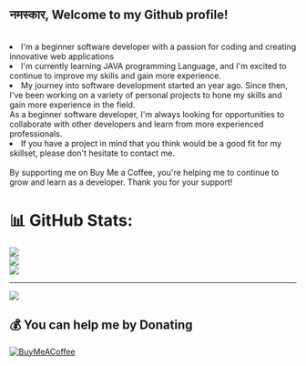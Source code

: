 
<h2>नमस्कार, Welcome to my Github profile!</h2><br>
<li>I'm a beginner software developer with a passion for coding and creating innovative web applications
<li> I'm currently learning JAVA programming Language, and I'm excited to continue to improve my skills and gain more experience.<br>
<li>My journey into software development started an year ago.
Since then, I've been working on a variety of personal projects to hone my skills and gain more experience in the field.<br>As a beginner software developer, I'm always looking for opportunities to collaborate with other developers and learn from more experienced professionals.
<li>If you have a project in mind that you think would be a good fit for my skillset, please don't hesitate to contact me.<br><br>By supporting me on Buy Me a Coffee, you're helping me to continue to grow and learn as a developer. Thank you for your support!


# 📊 GitHub Stats:
![](https://github-readme-stats.vercel.app/api?username=AmanMotghare&theme=dark&hide_border=false&include_all_commits=false&count_private=false)<br/>
![](https://github-readme-streak-stats.herokuapp.com/?user=AmanMotghare&theme=dark&hide_border=false)<br/>
![](https://github-readme-stats.vercel.app/api/top-langs/?username=AmanMotghare&theme=dark&hide_border=false&include_all_commits=false&count_private=false&layout=compact)

---
[![](https://visitcount.itsvg.in/api?id=AmanMotghare&icon=0&color=0)](https://visitcount.itsvg.in)

  ## 💰 You can help me by Donating
  [![BuyMeACoffee](https://img.shields.io/badge/Buy%20Me%20a%20Coffee-ffdd00?style=for-the-badge&logo=buy-me-a-coffee&logoColor=black)](https://www.buymeacoffee.com/amanmotgha5)

  

